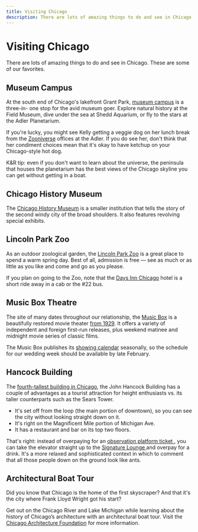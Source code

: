 ```yaml
---
title: Visiting Chicago
description: There are lots of amazing things to do and see in Chicago.  These are some of our favorites.
---
```


# Visiting Chicago

There are lots of amazing things to do and see in Chicago.  These are some of
our favorites.

## Museum Campus

At the south end of Chicago's lakefront Grant Park, [museum campus][] is a
three-in- one stop for the avid museum goer.  Explore natural history at the
Field Museum, dive under the sea at Shedd Aquarium, or fly to the stars at the
Adler Planetarium.

If you're lucky, you might see Kelly getting a veggie dog on her lunch break
from the [Zooniverse][] offices at the Adler. If you do see her, don't think
that her condiment choices mean that it's okay to have ketchup on your
Chicago-style hot dog.

K&R tip: even if you don't want to learn about the universe, the peninsula that
houses the planetarium has the best views of the Chicago skyline you can get
without getting in a boat.

[museum campus]: http://www.explorechicago.org/city/en/neighborhoods/museum_campus.html
[zooniverse]: http://zooniverse.org/

## Chicago History Museum

The [Chicago History Museum][chs] is a smaller institution that tells the
story of the second windy city of the broad shoulders. It also features
revolving special exhibits.

[chs]: http://www.chicagohs.org/

## Lincoln Park Zoo

As an outdoor zoological garden, the [Lincoln Park Zoo][lpzoo] is a great place to
spend a warm spring day. Best of all, admission is free — see as much or as
little as you like and come and go as you please.

If you plan on going to the Zoo, note that the <a href="locations.html#hotels-
daysinn" class="comingsoon">Days Inn Chicago</a> hotel is a short ride away in a
cab or the #22 bus.

[lpzoo]: http://www.lpzoo.org/

## Music Box Theatre

The site of many dates throughout our relationship, the [Music Box][musicbox] is
a beautifully restored movie theater [from 1929][mb-history]. It offers a variety
of independent and foreign first-run releases, plus weekend matinee and midnight
movie series of classic films.

The Music Box publishes its [showing calendar][mb-comingsoon] seasonally, so
the schedule for our wedding week should be available by late February.

[musicbox]: http://www.musicboxtheatre.com/
[mb-history]: http://www.musicboxtheatre.com/about/theatre-history
[mb-comingsoon]: http://www.musicboxtheatre.com/comingsoon

## Hancock Building

The [fourth-tallest building in Chicago][chicago-tall], the John Hancock
Building has a couple of advantages as a tourist attraction for height
enthusiasts vs. its taller counterparts such as the Sears Tower.

* It's set off from the loop (the main portion of downtown), so you can see the city without looking straight down on it.
* It's right on the Magnificent Mile portion of Michigan Ave.
* It has a restaurant and bar on its top two floors.

That's right: instead of overpaying for an [observation platform ticket
][hancock-obs], you can take the elevator straight up to the [Signature Lounge
][sig-room] and overpay for a drink. It's a more relaxed and sophisticated
context in which to comment that all those people down on the ground look like
ants.

[chicago-tall]: http://en.wikipedia.org/wiki/List_of_tallest_buildings_in_Chicago
[hancock-obs]: http://jhochicago.com/
[sig-room]: http://www.signatureroom.com/

## Architectural Boat Tour

Did you know that Chicago is the home of the first skyscraper? And that it's the
city where Frank Lloyd Wright got his start?

Get out on the Chicago River and Lake Michigan while learning about the history
of Chicago’s architecture with an architectural boat tour. Visit the [Chicago
Architecture Foundation][ch-arch] for more information.

[ch-arch]: http://www.architecture.org/tours
